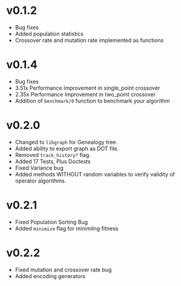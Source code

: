# v0.1.2
- Bug fixes
- Added population statistics
- Crossover rate and mutation rate implemented as functions

# v0.1.4
- Bug fixes
- 3.51x Performance Improvement in single_point crossover
- 2.35x Performance Improvement in two_point crossover
- Addition of `benchmark/0` function to benchmark your algorithm

# v0.2.0
- Changed to `libgraph` for Genealogy tree.
- Added ability to export graph as DOT file.
- Removed `track_history?` flag.
- Added 17 Tests, Plus Doctests
- Fixed Variance bug
- Added methods WITHOUT random variables to verify validity of operator algorithms.

# v0.2.1
- Fixed Population Sorting Bug
- Added `minimize` flag for minimiIng fitness

# v0.2.2
- Fixed mutation and crossover rate bug
- Added encoding generators
